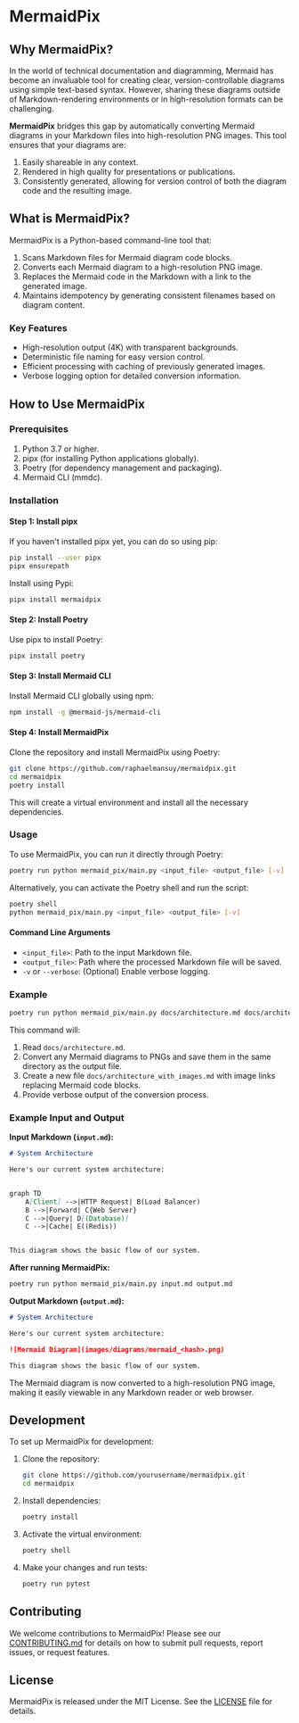 # MermaidPix

## Why MermaidPix?

In the world of technical documentation and diagramming, Mermaid has become an invaluable tool for creating clear, version-controllable diagrams using simple text-based syntax. However, sharing these diagrams outside of Markdown-rendering environments or in high-resolution formats can be challenging.

**MermaidPix** bridges this gap by automatically converting Mermaid diagrams in your Markdown files into high-resolution PNG images. This tool ensures that your diagrams are:

1. Easily shareable in any context.
2. Rendered in high quality for presentations or publications.
3. Consistently generated, allowing for version control of both the diagram code and the resulting image.

## What is MermaidPix?

MermaidPix is a Python-based command-line tool that:

1. Scans Markdown files for Mermaid diagram code blocks.
2. Converts each Mermaid diagram to a high-resolution PNG image.
3. Replaces the Mermaid code in the Markdown with a link to the generated image.
4. Maintains idempotency by generating consistent filenames based on diagram content.

### Key Features

- High-resolution output (4K) with transparent backgrounds.
- Deterministic file naming for easy version control.
- Efficient processing with caching of previously generated images.
- Verbose logging option for detailed conversion information.

## How to Use MermaidPix

### Prerequisites

1. Python 3.7 or higher.
2. pipx (for installing Python applications globally).
3. Poetry (for dependency management and packaging).
4. Mermaid CLI (mmdc).

### Installation

#### Step 1: Install pipx

If you haven't installed pipx yet, you can do so using pip:

```bash
pip install --user pipx
pipx ensurepath
```

Install using Pypi:

```bash
pipx install mermaidpix
```

#### Step 2: Install Poetry

Use pipx to install Poetry:

```bash
pipx install poetry
```

#### Step 3: Install Mermaid CLI

Install Mermaid CLI globally using npm:

```bash
npm install -g @mermaid-js/mermaid-cli
```

#### Step 4: Install MermaidPix

Clone the repository and install MermaidPix using Poetry:

```bash
git clone https://github.com/raphaelmansuy/mermaidpix.git
cd mermaidpix
poetry install
```

This will create a virtual environment and install all the necessary dependencies.

### Usage

To use MermaidPix, you can run it directly through Poetry:

```bash
poetry run python mermaid_pix/main.py <input_file> <output_file> [-v]
```

Alternatively, you can activate the Poetry shell and run the script:

```bash
poetry shell
python mermaid_pix/main.py <input_file> <output_file> [-v]
```

#### Command Line Arguments

- `<input_file>`: Path to the input Markdown file.
- `<output_file>`: Path where the processed Markdown file will be saved.
- `-v` or `--verbose`: (Optional) Enable verbose logging.

### Example

```bash
poetry run python mermaid_pix/main.py docs/architecture.md docs/architecture_with_images.md -v
```

This command will:

1. Read `docs/architecture.md`.
2. Convert any Mermaid diagrams to PNGs and save them in the same directory as the output file.
3. Create a new file `docs/architecture_with_images.md` with image links replacing Mermaid code blocks.
4. Provide verbose output of the conversion process.

### Example Input and Output

**Input Markdown (`input.md`):**

```markdown
# System Architecture

Here's our current system architecture:


graph TD
    A[Client] -->|HTTP Request| B(Load Balancer)
    B -->|Forward| C{Web Server}
    C -->|Query| D[(Database)]
    C -->|Cache| E((Redis))


This diagram shows the basic flow of our system.
```

**After running MermaidPix:**

```bash
poetry run python mermaid_pix/main.py input.md output.md
```

**Output Markdown (`output.md`):**

```markdown
# System Architecture

Here's our current system architecture:

![Mermaid Diagram](images/diagrams/mermaid_<hash>.png)

This diagram shows the basic flow of our system.
```

The Mermaid diagram is now converted to a high-resolution PNG image, making it easily viewable in any Markdown reader or web browser.

## Development

To set up MermaidPix for development:

1. Clone the repository:
   ```bash
   git clone https://github.com/yourusername/mermaidpix.git
   cd mermaidpix
   ```

2. Install dependencies:
   ```bash
   poetry install
   ```

3. Activate the virtual environment:
   ```bash
   poetry shell
   ```

4. Make your changes and run tests:
   ```bash
   poetry run pytest
   ```

## Contributing

We welcome contributions to MermaidPix! Please see our [CONTRIBUTING.md](CONTRIBUTING.md) for details on how to submit pull requests, report issues, or request features.

## License

MermaidPix is released under the MIT License. See the [LICENSE](LICENSE) file for details.